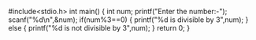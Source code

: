 #include<stdio.h>
int main()
{
    int num;
    printf("Enter the number:-");
    scanf("%d\n",&num);
    if(num%3==0)
    {
        printf("%d is divisible by 3",num);
    }
    else
    {
        printf("%d is not divisible by 3",num);
    }
    return 0;
}
